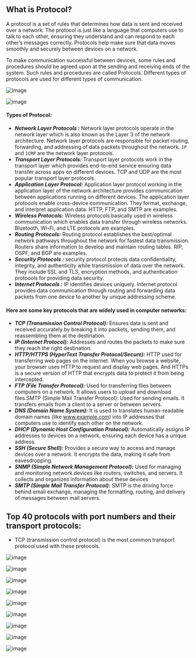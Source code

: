 ## What is Protocol?

A protocol is a set of rules that determines how data is sent and received over a network. The protocol is just like a language that computers use to talk to each other, ensuring they understand and can respond to each other’s messages correctly. Protocols help make sure that data moves smoothly and securely between devices on a network.

To make communication successful between devices, some rules and procedures should be agreed upon at the sending and receiving ends of the system. Such rules and procedures are called Protocols. Different types of protocols are used for different types of communication.

![image](https://github.com/user-attachments/assets/20cef13c-4438-4e23-aa12-3dd4bfb1fecb)

![image](https://github.com/user-attachments/assets/cd45f774-dd53-4ef9-8d24-536e07d3c357)

#### Types of Protocol:

- **_Network Layer Protocols :_** Network layer protocols operate in the network layer which is also known as the Layer 3 of the network  architecture. Network layer protocols are responsible for packet routing, forwarding, and addressing of data packets throughout the network. `IP` and `ICMP` are the network layer protocols.
- **_Transport Layer Protocols:_** Transport layer protocols work in the transport layer which provides end-to-end service ensuring data transfer across apps on different devices. TCP and UDP are the most popular transport layer protocols.
- **_Application Layer Protocol:_** Application layer protocol working in the application layer of the network architecture provides communication between applications running on different devices. The application layer protocols enable cross-device communication. They format, exchange, and interpret application data. HTTP, FTP, and SMTP are examples.
- **_Wireless Protocols:_** Wireless protocols basically used in wireless communication which enables data transfer through wireless networks. Bluetooth, Wi-Fi, and LTE protocols are examples.
- **_Routing Protocols:_** Routing protocol establishes the best/optimal network pathways throughout the network for fastest data transmission. Routers share information to develop and maintain routing tables. RIP, OSPF, and BGP are examples.
- **_Security Protocols :_** security protocol protects data confidentiality, integrity, and authenticity while transmission of data over the network. They include SSL and TLS, encryption methods, and authentication protocols for providing data security.
- **_Internet Protocols :_** IP identifies devices uniquely. Internet protocol provides data communication through routing and  forwarding data packets from one device to another by unique addressing scheme.

#### Here are some key protocols that are widely used in computer networks:

- **_TCP (Transmission Control Protocol):_** Ensures data is sent and received accurately by breaking it into packets, sending them, and reassembling them at the destination.
- **_IP (Internet Protocol):_** Addresses and routes the packets to make sure they reach the right destination.
- **_HTTP/HTTPS (HyperText Transfer Protocol/Secure):_** HTTP used for transferring web pages on the internet. When you browse a website, your browser uses HTTP to request and display web pages. And HTTPs is a secure version of HTTP that encrypts data to protect it from being intercepted.
- **_FTP (File Transfer Protocol):_** Used for transferring files between computers on a network. It allows users to upload and download files.SMTP (Simple Mail Transfer Protocol): Used for sending emails. It transfers emails from a client to a server or between servers.
- **_DNS (Domain Name System):_** It is used to translates human-readable domain names (like www.example.com) into IP addresses that computers use to identify each other on the network.
- **_DHCP (Dynamic Host Configuration Protocol):_** Automatically assigns IP addresses to devices on a network, ensuring each device has a unique address.
- **_SSH (Secure Shell):_** Provides a secure way to access and manage devices over a network. It encrypts the data, making it safe from eavesdropping.
- **_SNMP (Simple Network Management Protocol):_** Used for managing and monitoring network devices like routers, switches, and servers. It collects and organizes information about these devices
- **_SMTP (Simple Mail Transfer Protocol):_** SMTP is the driving force behind email exchange, managing the formatting, routing, and delivery of messages between mail servers.

## Top 40 protocols with port numbers and their transport protocols:

- TCP (transmission control protocol) is the most common transport protocol used with these protocols.

![image](https://github.com/user-attachments/assets/6da49dab-501a-48c2-9b20-29307cdb9631)

![image](https://github.com/user-attachments/assets/8ae27a6b-fc22-4eac-bb0d-15240c89688a)

![image](https://github.com/user-attachments/assets/72019c4c-4429-47bd-be00-c0c9718b7e81)

![image](https://github.com/user-attachments/assets/6fd0a2d8-b300-4a89-872e-7dd088320352)

![image](https://github.com/user-attachments/assets/453bdbe5-ba44-4f97-b7d1-dac61b2e491b)

![image](https://github.com/user-attachments/assets/6b5883e4-bdbd-4e22-b1be-b3af14685397)

![image](https://github.com/user-attachments/assets/fd1aac32-0b25-4edc-a207-4150d3431335)

![image](https://github.com/user-attachments/assets/1f0e39f2-73b7-43f2-8acc-72be6c873da3)

![image](https://github.com/user-attachments/assets/aa9c2da0-5705-4cc8-9b34-a946b6757820)








